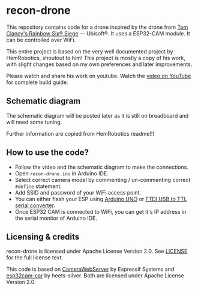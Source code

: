 # recon-drone

This repository contains code for a drone inspired by the drone from
[Tom Clancy's Rainbow Six®
Siege](https://www.ubisoft.com/en-us/game/rainbow-six/siege) —
Ubisoft®. It uses a ESP32-CAM module. It can be controlled over WiFi.

This entire project is based on the very well documented project by HemRobotics, shoutout to him!
This project is mostly a copy of his work, with slight changes based on my own preferences and later improvements.

Please watch and share his work on youtube.
Watch the [video on YouTube](https://youtu.be/NfWd9Kn30i0) for
complete build guide.

## Schematic diagram
The schematic diagram will be posted later as it is still on breadboard and will need some tuning.

Further information are copied from HemRobotics readme!!!

## How to use the code?
- Follow the video and the schematic diagram to make the connections. 
- Open `recon-drone.ino` in Arduino IDE.
- Select correct camera model by commenting / un-commenting correct
  `#define` statement.
- Add SSID and password of your WiFi access point.
- You can either flash your ESP using [Arduino
  UNO](https://youtu.be/q-KIpFIbRMk) or [FTDI USB to TTL serial
  converter](https://youtu.be/tzmcXZ-irIc).
- Once ESP32 CAM is connected to WiFi, you can get it's IP address in
  the serial monitor of Arduino IDE.

## Licensing & credits
recon-drone is licensed under Apache License Version 2.0. See
[LICENSE](./LICENSE) for the full license text.

This code is based on
[CameraWebServer](https://github.com/espressif/arduino-esp32/tree/master/libraries/ESP32/examples/Camera/CameraWebServer)
by Espressif Systems and
[esp32cam-car](https://github.com/heets-silver/esp32cam-car) by
heets-silver. Both are licensed under Apache License Version 2.0.
